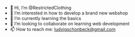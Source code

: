 - 👋 Hi, I’m @RestrictedClothing
- 👀 I’m interested in how to develop a brand new webshop
- 🌱 I’m currently learning the basics
- 💞️ I’m looking to collaborate on learning web development
- 📫 How to reach me: ludvigschonbeck@gmail.com

<!---
RestrictedClothing/RestrictedClothing is a ✨ special ✨ repository because its `README.md` (this file) appears on your GitHub profile.
You can click the Preview link to take a look at your changes.
--->
